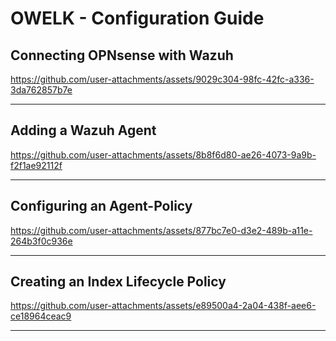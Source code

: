 # OWELK - Configuration Guide
## Connecting OPNsense with Wazuh

https://github.com/user-attachments/assets/9029c304-98fc-42fc-a336-3da762857b7e

---
## Adding a Wazuh Agent
https://github.com/user-attachments/assets/8b8f6d80-ae26-4073-9a9b-f2f1ae92112f

---
## Configuring an Agent-Policy
https://github.com/user-attachments/assets/877bc7e0-d3e2-489b-a11e-264b3f0c936e

---
## Creating an Index Lifecycle Policy
https://github.com/user-attachments/assets/e89500a4-2a04-438f-aee6-ce18964ceac9

---
